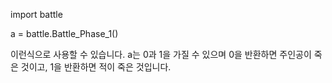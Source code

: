 import battle

a = battle.Battle_Phase_1()

이런식으로 사용할 수 있습니다.
a는 0과 1을 가질 수 있으며 0을 반환하면 주인공이 죽은 것이고, 1을 반환하면 적이 죽은 것입니다.

